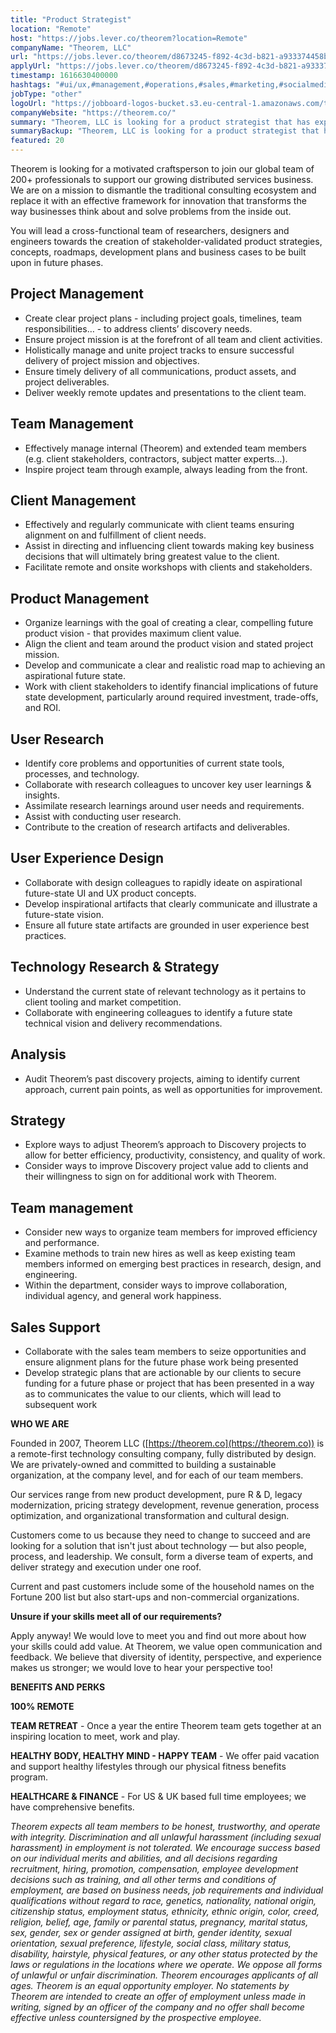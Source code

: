 ```yaml
---
title: "Product Strategist"
location: "Remote"
host: "https://jobs.lever.co/theorem?location=Remote"
companyName: "Theorem, LLC"
url: "https://jobs.lever.co/theorem/d8673245-f892-4c3d-b821-a933374458b2"
applyUrl: "https://jobs.lever.co/theorem/d8673245-f892-4c3d-b821-a933374458b2/apply"
timestamp: 1616630400000
hashtags: "#ui/ux,#management,#operations,#sales,#marketing,#socialmedia,#photoshop,#analysis,#finance,#optimization"
jobType: "other"
logoUrl: "https://jobboard-logos-bucket.s3.eu-central-1.amazonaws.com/theorem-llc"
companyWebsite: "https://theorem.co/"
summary: "Theorem, LLC is looking for a product strategist that has experience in: experience in: #ui/ux, #management, #operations."
summaryBackup: "Theorem, LLC is looking for a product strategist that has experience in: #ui/ux, #management, #operations."
featured: 20
---
```


Theorem is looking for a motivated craftsperson to join our global team of 200+ professionals to support our growing distributed services business. We are on a mission to dismantle the traditional consulting ecosystem and replace it with an effective framework for innovation that transforms the way businesses think about and solve problems from the inside out.

You will lead a cross-functional team of researchers, designers and engineers towards the creation of stakeholder-validated product strategies, concepts, roadmaps, development plans and business cases to be built upon in future phases.

## Project Management

*   Create clear project plans - including project goals, timelines, team responsibilities… - to address clients’ discovery needs.
*   Ensure project mission is at the forefront of all team and client activities.
*   Holistically manage and unite project tracks to ensure successful delivery of project mission and objectives.
*   Ensure timely delivery of all communications, product assets, and project deliverables.
*   Deliver weekly remote updates and presentations to the client team.

## Team Management

*   Effectively manage internal (Theorem) and extended team members (e.g. client stakeholders, contractors, subject matter experts…).
*   Inspire project team through example, always leading from the front.

## Client Management

*   Effectively and regularly communicate with client teams ensuring alignment on and fulfillment of client needs.
*   Assist in directing and influencing client towards making key business decisions that will ultimately bring greatest value to the client.
*   Facilitate remote and onsite workshops with clients and stakeholders.

## Product Management

*   Organize learnings with the goal of creating a clear, compelling future product vision - that provides maximum client value.
*   Align the client and team around the product vision and stated project mission.
*   Develop and communicate a clear and realistic road map to achieving an aspirational future state.
*   Work with client stakeholders to identify financial implications of future state development, particularly around required investment, trade-offs, and ROI.

## User Research

*   Identify core problems and opportunities of current state tools, processes, and technology.
*   Collaborate with research colleagues to uncover key user learnings & insights.
*   Assimilate research learnings around user needs and requirements.
*   Assist with conducting user research.
*   Contribute to the creation of research artifacts and deliverables.

## User Experience Design

*   Collaborate with design colleagues to rapidly ideate on aspirational future-state UI and UX product concepts.
*   Develop inspirational artifacts that clearly communicate and illustrate a future-state vision.
*   Ensure all future state artifacts are grounded in user experience best practices.

## Technology Research & Strategy

*   Understand the current state of relevant technology as it pertains to client tooling and market competition.
*   Collaborate with engineering colleagues to identify a future state technical vision and delivery recommendations.

## Analysis

*   Audit Theorem’s past discovery projects, aiming to identify current approach, current pain points, as well as opportunities for improvement.

## Strategy

*   Explore ways to adjust Theorem’s approach to Discovery projects to allow for better efficiency, productivity, consistency, and quality of work.
*   Consider ways to improve Discovery project value add to clients and their willingness to sign on for additional work with Theorem.

## Team management

*   Consider new ways to organize team members for improved efficiency and performance.
*   Examine methods to train new hires as well as keep existing team members informed on emerging best practices in research, design, and engineering.
*   Within the department, consider ways to improve collaboration, individual agency, and general work happiness.

## Sales Support

*   Collaborate with the sales team members to seize opportunities and ensure alignment plans for the future phase work being presented
*   Develop strategic plans that are actionable by our clients to secure funding for a future phase or project that has been presented in a way as to communicates the value to our clients, which will lead to subsequent work

**WHO WE ARE**

Founded in 2007, Theorem LLC ([https://theorem.co](https://theorem.co)) is a remote-first technology consulting company, fully distributed by design. We are privately-owned and committed to building a sustainable organization, at the company level, and for each of our team members.

Our services range from new product development, pure R & D, legacy modernization, pricing strategy development, revenue generation, process optimization, and organizational transformation and cultural design.

Customers come to us because they need to change to succeed and are looking for a solution that isn't just about technology — but also people, process, and leadership. We consult, form a diverse team of experts, and deliver strategy and execution under one roof.

Current and past customers include some of the household names on the Fortune 200 list but also start-ups and non-commercial organizations.

**Unsure if your skills meet all of our requirements?**

Apply anyway! We would love to meet you and find out more about how your skills could add value. At Theorem, we value open communication and feedback. We believe that diversity of identity, perspective, and experience makes us stronger; we would love to hear your perspective too!

**BENEFITS AND PERKS**

**100% REMOTE**

**TEAM RETREAT** - Once a year the entire Theorem team gets together at an inspiring location to meet, work and play.

**HEALTHY BODY, HEALTHY MIND - HAPPY TEAM** - We offer paid vacation and support healthy lifestyles through our physical fitness benefits program.

**HEALTHCARE & FINANCE** \- For US & UK based full time employees; we have comprehensive benefits.

_Theorem expects all team members to be honest, trustworthy, and operate with integrity. Discrimination and all unlawful harassment (including sexual harassment) in employment is not tolerated. We encourage success based on our individual merits and abilities, and all decisions regarding recruitment, hiring, promotion, compensation, employee development decisions such as training, and all other terms and conditions of employment, are based on business needs, job requirements and individual qualifications without regard to race, genetics, nationality, national origin, citizenship status, employment status, ethnicity, ethnic origin, color, creed, religion, belief, age, family or parental status, pregnancy, marital status, sex, gender, sex or gender assigned at birth, gender identity, sexual orientation, sexual preference, lifestyle, social class, military status, disability, hairstyle, physical features, or any other status protected by the laws or regulations in the locations where we operate. We oppose all forms of unlawful or unfair discrimination. Theorem encourages applicants of all ages. Theorem is an equal opportunity employer. No statements by Theorem are intended to create an offer of employment unless made in writing, signed by an officer of the company and no offer shall become effective unless countersigned by the prospective employee._
